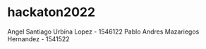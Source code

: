 # hackaton2022

Angel Santiago Urbina Lopez - 1546122
Pablo Andres Mazariegos Hernandez - 1541522
 

